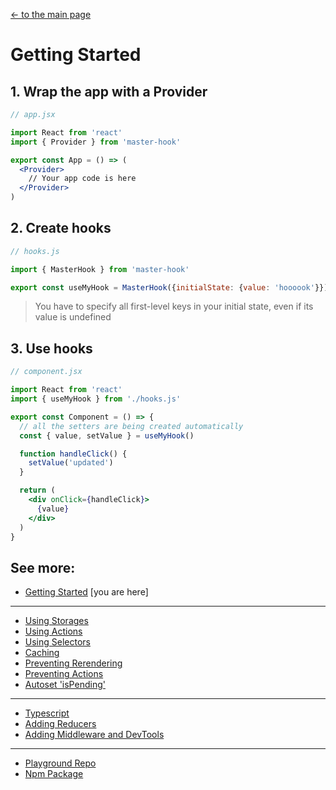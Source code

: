 [<- to the main page](https://github.com/opium-pro/master-hook)

# Getting Started

## 1. Wrap the app with a Provider

```jsx
// app.jsx

import React from 'react'
import { Provider } from 'master-hook'

export const App = () => (
  <Provider>
    // Your app code is here
  </Provider>
)
```

## 2. Create hooks

```js
// hooks.js

import { MasterHook } from 'master-hook'

export const useMyHook = MasterHook({initialState: {value: 'hoooook'}})
```
> You have to specify all first-level keys in your initial state, even if its value is undefined

## 3. Use hooks

```jsx
// component.jsx

import React from 'react'
import { useMyHook } from './hooks.js'

export const Component = () => {
  // all the setters are being created automatically
  const { value, setValue } = useMyHook()

  function handleClick() {
    setValue('updated')
  }

  return (
    <div onClick={handleClick}>
      {value}
    </div>
  )
}
```

## See more:

* [Getting Started](https://github.com/opium-pro/master-hook/blob/master/docs/GETTING_STARTED.md) [you are here]
---
* [Using Storages](https://github.com/opium-pro/master-hook/blob/master/docs/STORAGES.md)
* [Using Actions](https://github.com/opium-pro/master-hook/blob/master/docs/ACTIONS.md)
* [Using Selectors](https://github.com/opium-pro/master-hook/blob/master/docs/SELECTORS.md)
* [Caching](https://github.com/opium-pro/master-hook/blob/master/docs/CACHING.md)
* [Preventing Rerendering](https://github.com/opium-pro/master-hook/blob/master/docs/PREVENT_RERENDER.md)
* [Preventing Actions](https://github.com/opium-pro/master-hook/blob/master/docs/PREVENT_ACTIONS.md)
* [Autoset 'isPending'](https://github.com/opium-pro/master-hook/blob/master/docs/IS_PENDING.md)
---
* [Typescript](https://github.com/opium-pro/master-hook/blob/master/docs/TYPESCRIPT.md)
* [Adding Reducers](https://github.com/opium-pro/master-hook/blob/master/docs/REDUCERS.md)
* [Adding Middleware and DevTools](https://github.com/opium-pro/master-hook/blob/master/docs/MIDDLEWARE.md)
---
* [Playground Repo](https://github.com/opium-pro/master-hook-playground)
* [Npm Package](https://www.npmjs.com/package/master-hook)